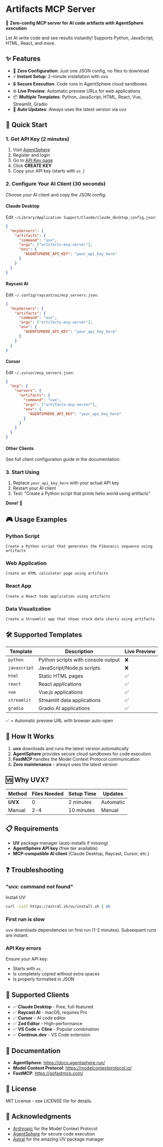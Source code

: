 # Artifacts MCP Server

🚀 **Zero-config MCP server for AI code artifacts with AgentSphere execution**

Let AI write code and see results instantly! Supports Python, JavaScript, HTML, React, and more.

## ✨ Features

- 🎯 **Zero Configuration**: Just one JSON config, no files to download
- ⚡ **Instant Setup**: 2-minute installation with uvx
- 🔒 **Secure Execution**: Code runs in AgentSphere cloud sandboxes
- 🌐 **Live Preview**: Automatic preview URLs for web applications
- 📦 **Multiple Templates**: Python, JavaScript, HTML, React, Vue, Streamlit, Gradio
- 🔄 **Auto Updates**: Always uses the latest version via uvx

## 🚀 Quick Start

### 1. Get API Key (2 minutes)

1. Visit [AgentSphere](https://www.agentsphere.run/)
2. Register and login
3. Go to [API Key page](https://www.agentsphere.run/apikey)
4. Click **CREATE KEY**
5. Copy your API key (starts with `as_`)

### 2. Configure Your AI Client (30 seconds)

Choose your AI client and copy the JSON config:

#### Claude Desktop

Edit `~/Library/Application Support/Claude/claude_desktop_config.json`:

```json
{
  "mcpServers": {
    "artifacts": {
      "command": "uvx",
      "args": ["artifacts-mcp-server"],
      "env": {
        "AGENTSPHERE_API_KEY": "your_api_key_here"
      }
    }
  }
}
```

#### Raycast AI

Edit `~/.config/raycast/ai/mcp_servers.json`:

```json
{
  "mcpServers": {
    "artifacts": {
      "command": "uvx", 
      "args": ["artifacts-mcp-server"],
      "env": {
        "AGENTSPHERE_API_KEY": "your_api_key_here"
      }
    }
  }
}
```

#### Cursor

Edit `~/.cursor/mcp_servers.json`:

```json
{
  "mcp": {
    "servers": {
      "artifacts": {
        "command": "uvx",
        "args": ["artifacts-mcp-server"], 
        "env": {
          "AGENTSPHERE_API_KEY": "your_api_key_here"
        }
      }
    }
  }
}
```

#### Other Clients

See full client configuration guide in the documentation.

### 3. Start Using

1. Replace `your_api_key_here` with your actual API key
2. Restart your AI client
3. Test: "Create a Python script that prints hello world using artifacts"

**Done!** 🎉

## 🎮 Usage Examples

### Python Script
```
Create a Python script that generates the Fibonacci sequence using artifacts
```

### Web Application
```
Create an HTML calculator page using artifacts
```

### React App
```
Create a React todo application using artifacts
```

### Data Visualization
```
Create a Streamlit app that shows stock data charts using artifacts
```

## 🛠️ Supported Templates

| Template | Description | Live Preview |
|----------|-------------|--------------|
| `python` | Python scripts with console output | ❌ |
| `javascript` | JavaScript/Node.js scripts | ❌ |
| `html` | Static HTML pages | ✅ |
| `react` | React applications | ✅ |
| `vue` | Vue.js applications | ✅ |
| `streamlit` | Streamlit data applications | ✅ |
| `gradio` | Gradio AI applications | ✅ |

✅ = Automatic preview URL with browser auto-open

## 🔧 How It Works

1. **uvx** downloads and runs the latest version automatically
2. **AgentSphere** provides secure cloud sandboxes for code execution
3. **FastMCP** handles the Model Context Protocol communication
4. **Zero maintenance** - always uses the latest version

## 🆚 Why UVX?

| Method | Files Needed | Setup Time | Updates |
|--------|--------------|------------|---------|
| **UVX** | 0 | 2 minutes | Automatic |
| Manual | 2-4 | 10 minutes | Manual |

## 📋 Requirements

- **UV** package manager (auto-installs if missing)
- **AgentSphere API key** (free tier available)
- **MCP-compatible AI client** (Claude Desktop, Raycast, Cursor, etc.)

## ❓ Troubleshooting

### "uvx: command not found"

Install UV:
```bash
curl -LsSf https://astral.sh/uv/install.sh | sh
```

### First run is slow

uvx downloads dependencies on first run (1-2 minutes). Subsequent runs are instant.

### API Key errors

Ensure your API key:
- Starts with `as_`
- Is completely copied without extra spaces
- Is properly formatted in JSON

## 🤝 Supported Clients

- ✅ **Claude Desktop** - Free, full-featured
- ✅ **Raycast AI** - macOS, requires Pro
- ✅ **Cursor** - AI code editor
- ✅ **Zed Editor** - High-performance
- ✅ **VS Code + Cline** - Popular combination
- ✅ **Continue.dev** - VS Code extension

## 📖 Documentation

- **AgentSphere**: https://docs.agentsphere.run/
- **Model Context Protocol**: https://modelcontextprotocol.io/
- **FastMCP**: https://gofastmcp.com/

## 📄 License

MIT License - see LICENSE file for details.

## 🙏 Acknowledgments

- [Anthropic](https://anthropic.com/) for the Model Context Protocol
- [AgentSphere](https://agentsphere.run/) for secure code execution
- [Astral](https://astral.sh/) for the amazing UV package manager